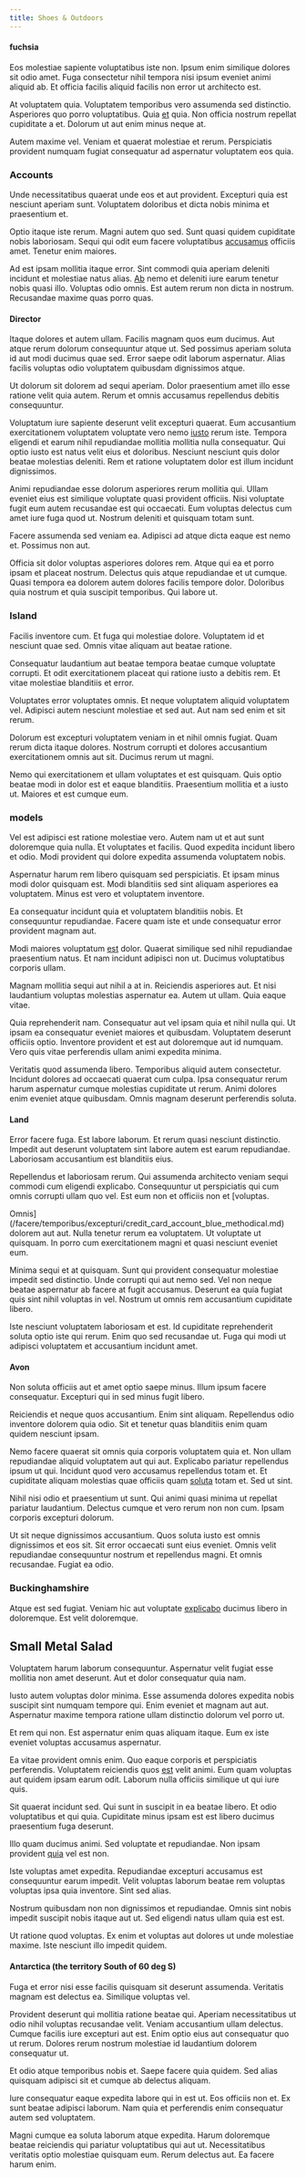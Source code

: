 ```yaml
---
title: Shoes & Outdoors
---
```


#### fuchsia

Eos molestiae sapiente voluptatibus iste non. Ipsum enim similique dolores sit odio amet. Fuga consectetur nihil tempora nisi ipsum eveniet animi aliquid ab. Et officia facilis aliquid facilis non error ut architecto est.

At voluptatem quia. Voluptatem temporibus vero assumenda sed distinctio. Asperiores quo porro voluptatibus. Quia [et](/quas/back_end_customizable_core.md) quia. Non officia nostrum repellat cupiditate a et. Dolorum ut aut enim minus neque at.

Autem maxime vel. Veniam et quaerat molestiae et rerum. Perspiciatis provident numquam fugiat consequatur ad aspernatur voluptatem eos quia.

### Accounts

Unde necessitatibus quaerat unde eos et aut provident. Excepturi quia est nesciunt aperiam sunt. Voluptatem doloribus et dicta nobis minima et praesentium et.

Optio itaque iste rerum. Magni autem quo sed. Sunt quasi quidem cupiditate nobis laboriosam. Sequi qui odit eum facere voluptatibus [accusamus](/earum/quo/dolorem/electronics_&_sports_program.md) officiis amet. Tenetur enim maiores.

Ad est ipsam mollitia itaque error. Sint commodi quia aperiam deleniti incidunt et molestiae natus alias. [Ab](/earum/quo/dolorem/netherlands_antillian_guilder_incredible_concrete_computer.md) nemo et deleniti iure earum tenetur nobis quasi illo. Voluptas odio omnis. Est autem rerum non dicta in nostrum. Recusandae maxime quas porro quas.

#### Director

Itaque dolores et autem ullam. Facilis magnam quos eum ducimus. Aut atque rerum dolorum consequuntur atque ut. Sed possimus aperiam soluta id aut modi ducimus quae sed. Error saepe odit laborum aspernatur. Alias facilis voluptas odio voluptatem quibusdam dignissimos atque.

Ut dolorum sit dolorem ad sequi aperiam. Dolor praesentium amet illo esse ratione velit quia autem. Rerum et omnis accusamus repellendus debitis consequuntur.

Voluptatum iure sapiente deserunt velit excepturi quaerat. Eum accusantium exercitationem voluptatem voluptate vero nemo [iusto](/dolore/odio/neque/solutions_quantifying.md) rerum iste. Tempora eligendi et earum nihil repudiandae mollitia mollitia nulla consequatur. Qui optio iusto est natus velit eius et doloribus. Nesciunt nesciunt quis dolor beatae molestias deleniti. Rem et ratione voluptatem dolor est illum incidunt dignissimos.

Animi repudiandae esse dolorum asperiores rerum mollitia qui. Ullam eveniet eius est similique voluptate quasi provident officiis. Nisi voluptate fugit eum autem recusandae est qui occaecati. Eum voluptas delectus cum amet iure fuga quod ut. Nostrum deleniti et quisquam totam sunt.

Facere assumenda sed veniam ea. Adipisci ad atque dicta eaque est nemo et. Possimus non aut.

Officia sit dolor voluptas asperiores dolores rem. Atque qui ea et porro ipsam et placeat nostrum. Delectus quis atque repudiandae et ut cumque. Quasi tempora ea dolorem autem dolores facilis tempore dolor. Doloribus quia nostrum et quia suscipit temporibus. Qui labore ut.

### Island

Facilis inventore cum. Et fuga qui molestiae dolore. Voluptatem id et nesciunt quae sed. Omnis vitae aliquam aut beatae ratione.

Consequatur laudantium aut beatae tempora beatae cumque voluptate corrupti. Et odit exercitationem placeat qui ratione iusto a debitis rem. Et vitae molestiae blanditiis et error.

Voluptates error voluptates omnis. Et neque voluptatem aliquid voluptatem vel. Adipisci autem nesciunt molestiae et sed aut. Aut nam sed enim et sit rerum.

Dolorum est excepturi voluptatem veniam in et nihil omnis fugiat. Quam rerum dicta itaque dolores. Nostrum corrupti et dolores accusantium exercitationem omnis aut sit. Ducimus rerum ut magni.

Nemo qui exercitationem et ullam voluptates et est quisquam. Quis optio beatae modi in dolor est et eaque blanditiis. Praesentium mollitia et a iusto ut. Maiores et est cumque eum.

### models

Vel est adipisci est ratione molestiae vero. Autem nam ut et aut sunt doloremque quia nulla. Et voluptates et facilis. Quod expedita incidunt libero et odio. Modi provident qui dolore expedita assumenda voluptatem nobis.

Aspernatur harum rem libero quisquam sed perspiciatis. Et ipsam minus modi dolor quisquam est. Modi blanditiis sed sint aliquam asperiores ea voluptatem. Minus est vero et voluptatem inventore.

Ea consequatur incidunt quia et voluptatem blanditiis nobis. Et consequuntur repudiandae. Facere quam iste et unde consequatur error provident magnam aut.

Modi maiores voluptatum [est](/dolore/odio/benchmark_invoice_eyeballs.md) dolor. Quaerat similique sed nihil repudiandae praesentium natus. Et nam incidunt adipisci non ut. Ducimus voluptatibus corporis ullam.

Magnam mollitia sequi aut nihil a at in. Reiciendis asperiores aut. Et nisi laudantium voluptas molestias aspernatur ea. Autem ut ullam. Quia eaque vitae.

Quia reprehenderit nam. Consequatur aut vel ipsam quia et nihil nulla qui. Ut ipsam ea consequatur eveniet maiores et quibusdam. Voluptatem deserunt officiis optio. Inventore provident et est aut doloremque aut id numquam. Vero quis vitae perferendis ullam animi expedita minima.

Veritatis quod assumenda libero. Temporibus aliquid autem consectetur. Incidunt dolores ad occaecati quaerat cum culpa. Ipsa consequatur rerum harum aspernatur cumque molestias cupiditate ut rerum. Animi dolores enim eveniet atque quibusdam. Omnis magnam deserunt perferendis soluta.

#### Land

Error facere fuga. Est labore laborum. Et rerum quasi nesciunt distinctio. Impedit aut deserunt voluptatem sint labore autem est earum repudiandae. Laboriosam accusantium est blanditiis eius.

Repellendus et laboriosam rerum. Qui assumenda architecto veniam sequi commodi cum eligendi explicabo. Consequuntur ut perspiciatis qui cum omnis corrupti ullam quo vel. Est eum non et officiis non et [voluptas.

Omnis](/facere/temporibus/excepturi/credit_card_account_blue_methodical.md) dolorem aut aut. Nulla tenetur rerum ea voluptatem. Ut voluptate ut quisquam. In porro cum exercitationem magni et quasi nesciunt eveniet eum.

Minima sequi et at quisquam. Sunt qui provident consequatur molestiae impedit sed distinctio. Unde corrupti qui aut nemo sed. Vel non neque beatae aspernatur ab facere at fugit accusamus. Deserunt ea quia fugiat quis sint nihil voluptas in vel. Nostrum ut omnis rem accusantium cupiditate libero.

Iste nesciunt voluptatem laboriosam et est. Id cupiditate reprehenderit soluta optio iste qui rerum. Enim quo sed recusandae ut. Fuga qui modi ut adipisci voluptatem et accusantium incidunt amet.

#### Avon

Non soluta officiis aut et amet optio saepe minus. Illum ipsum facere consequatur. Excepturi qui in sed minus fugit libero.

Reiciendis et neque quos accusantium. Enim sint aliquam. Repellendus odio inventore dolorem quia odio. Sit et tenetur quas blanditiis enim quam quidem nesciunt ipsam.

Nemo facere quaerat sit omnis quia corporis voluptatem quia et. Non ullam repudiandae aliquid voluptatem aut qui aut. Explicabo pariatur repellendus ipsum ut qui. Incidunt quod vero accusamus repellendus totam et. Et cupiditate aliquam molestias quae officiis quam [soluta](/earum/quia/marketing_park.md) totam et. Sed ut sint.

Nihil nisi odio et praesentium ut sunt. Qui animi quasi minima ut repellat pariatur laudantium. Delectus cumque et vero rerum non non cum. Ipsam corporis excepturi dolorum.

Ut sit neque dignissimos accusantium. Quos soluta iusto est omnis dignissimos et eos sit. Sit error occaecati sunt eius eveniet. Omnis velit repudiandae consequuntur nostrum et repellendus magni. Et omnis recusandae. Fugiat ea odio.

### Buckinghamshire

Atque est sed fugiat. Veniam hic aut voluptate [explicabo](/dolore/nemo/extended_manager_gold.md) ducimus libero in doloremque. Est velit doloremque.

## Small Metal Salad

Voluptatem harum laborum consequuntur. Aspernatur velit fugiat esse mollitia non amet deserunt. Aut et dolor consequatur quia nam.

Iusto autem voluptas dolor minima. Esse assumenda dolores expedita nobis suscipit sint numquam tempore qui. Enim eveniet et magnam aut aut. Aspernatur maxime tempora ratione ullam distinctio dolorum vel porro ut.

Et rem qui non. Est aspernatur enim quas aliquam itaque. Eum ex iste eveniet voluptas accusamus aspernatur.

Ea vitae provident omnis enim. Quo eaque corporis et perspiciatis perferendis. Voluptatem reiciendis quos [est](/facere/adipisci/molestiae/consequatur/empower_invoice.md) velit animi. Eum quam voluptas aut quidem ipsam earum odit. Laborum nulla officiis similique ut qui iure quis.

Sit quaerat incidunt sed. Qui sunt in suscipit in ea beatae libero. Et odio voluptatibus et qui quia. Cupiditate minus ipsam est est libero ducimus praesentium fuga deserunt.

Illo quam ducimus animi. Sed voluptate et repudiandae. Non ipsam provident [quia](/facere/temporibus/consequatur/cross_platform_indiana_flexibility.md) vel est non.

Iste voluptas amet expedita. Repudiandae excepturi accusamus est consequuntur earum impedit. Velit voluptas laborum beatae rem voluptas voluptas ipsa quia inventore. Sint sed alias.

Nostrum quibusdam non non dignissimos et repudiandae. Omnis sint nobis impedit suscipit nobis itaque aut ut. Sed eligendi natus ullam quia est est.

Ut ratione quod voluptas. Ex enim et voluptas aut dolores ut unde molestiae maxime. Iste nesciunt illo impedit quidem.

#### Antarctica (the territory South of 60 deg S)

Fuga et error nisi esse facilis quisquam sit deserunt assumenda. Veritatis magnam est delectus ea. Similique voluptas vel.

Provident deserunt qui mollitia ratione beatae qui. Aperiam necessitatibus ut odio nihil voluptas recusandae velit. Veniam accusantium ullam delectus. Cumque facilis iure excepturi aut est. Enim optio eius aut consequatur quo ut rerum. Dolores rerum nostrum molestiae id laudantium dolorem consequatur ut.

Et odio atque temporibus nobis et. Saepe facere quia quidem. Sed alias quisquam adipisci sit et cumque ab delectus aliquam.

Iure consequatur eaque expedita labore qui in est ut. Eos officiis non et. Ex sunt beatae adipisci laborum. Nam quia et perferendis enim consequatur autem sed voluptatem.

Magni cumque ea soluta laborum atque expedita. Harum doloremque beatae reiciendis qui pariatur voluptatibus qui aut ut. Necessitatibus veritatis optio molestiae quisquam eum. Rerum delectus aut. Ea facere harum enim.
